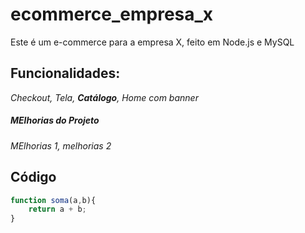 # ecommerce_empresa_x
Este é um e-commerce para a empresa X, feito em Node.js e MySQL


## Funcionalidades:

_Checkout, Tela, **Catálogo**, *Home com banner*_


##### MElhorias do Projeto

_MElhorias 1, melhorias 2_


## Código


```javascript
function soma(a,b){
    return a + b;
}
```